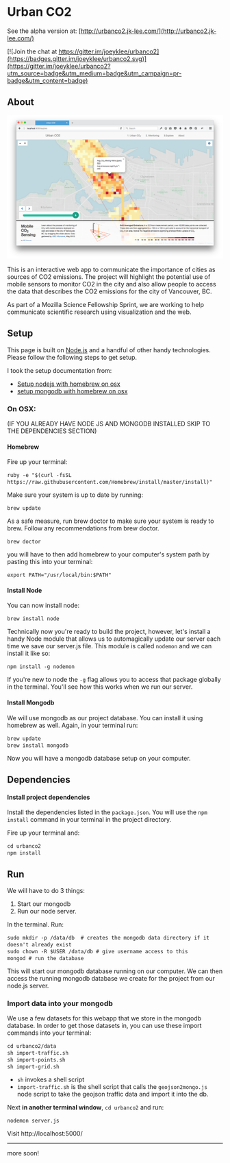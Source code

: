 # Urban CO2

See the alpha version at: [http://urbanco2.jk-lee.com/](http://urbanco2.jk-lee.com/)

[![Join the chat at https://gitter.im/joeyklee/urbanco2](https://badges.gitter.im/joeyklee/urbanco2.svg)](https://gitter.im/joeyklee/urbanco2?utm_source=badge&utm_medium=badge&utm_campaign=pr-badge&utm_content=badge)

## About

![](assets/img/screenshot-1.png)

This is an interactive web app to communicate the importance of cities as sources of CO2 emissions. The project will highlight the potential use of mobile sensors to monitor CO2 in the city and also allow people to access the data that describes the CO2 emissions for the city of Vancouver, BC.

As part of a Mozilla Science Fellowship Sprint, we are working to help communicate scientific research using visualization and the web.


## Setup

This page is built on [Node.js]() and a handful of other handy technologies. Please follow the following steps to get setup.

I took the setup documentation from:

* [Setup nodejs with homebrew on osx](https://changelog.com/install-node-js-with-homebrew-on-os-x/)
* [setup mongodb with homebrew on osx](https://docs.mongodb.org/manual/tutorial/install-mongodb-on-os-x/)

### On OSX:
(IF YOU ALREADY HAVE NODE JS AND MONGODB INSTALLED SKIP TO THE DEPENDENCIES SECTION)
#### Homebrew

Fire up your terminal:

```
ruby -e "$(curl -fsSL https://raw.githubusercontent.com/Homebrew/install/master/install)"
```

Make sure your system is up to date by running:

```
brew update
```

As a safe measure, run brew doctor to make sure your system is ready to brew. Follow any recommendations from brew doctor.

```
brew doctor
```

you will have to then add homebrew to your computer's system path by pasting this into your terminal:

```
export PATH="/usr/local/bin:$PATH"
```

#### Install Node

You can now install node:

```
brew install node
```

Technically now you're ready to build the project, however, let's install a handy Node module that allows us to automagically update our server each time we save our server.js file. This module is called ```nodemon``` and we can install it like so:

```
npm install -g nodemon
```

If you're new to node the ```-g``` flag allows you to access that package globally in the terminal. You'll see how this works when we run our server. 

#### Install Mongodb

We will use mongodb as our project database. You can install it using homebrew as well. Again, in your terminal run:

```
brew update
brew install mongodb
```

Now you will have a mongodb database setup on your computer. 


## Dependencies

#### Install project dependencies
Install the dependencies listed in the ```package.json```. You will use the ```npm install``` command in your terminal in the project directory. 

Fire up your terminal and:

```
cd urbanco2
npm install
```


## Run 

We will have to do 3 things:

1. Start our mongodb
2. Run our node server.

In the terminal. Run:

```
sudo mkdir -p /data/db  # creates the mongodb data directory if it doesn't already exist
sudo chown -R $USER /data/db # give username access to this
mongod # run the database
```

This will start our mongodb database running on our computer. We can then access the running mongodb database we create for the project from our node.js server.


### Import data into your mongodb
We use a few datasets for this webapp that we store in the mongodb database. In order to get those datasets in, you can use these import commands into your terminal:

```
cd urbanco2/data
sh import-traffic.sh
sh import-points.sh
sh import-grid.sh
```
* ```sh``` invokes a shell script 
* ```import-traffic.sh``` is the shell script that calls the ```geojson2mongo.js``` node script to take the geojson traffic data and import it into the db. 


Next **in another terminal window**, ```cd urbanco2``` and run:

```
nodemon server.js
```
Visit http://localhost:5000/

*** 
more soon!
